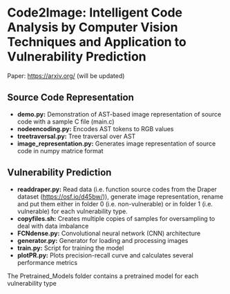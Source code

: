 # Code2Image: Intelligent Code Analysis by Computer Vision Techniques and Application to Vulnerability Prediction

Paper: https://arxiv.org/ (will be updated)

## Source Code Representation
- **demo.py:** Demonstration of AST-based image representation of source code with a sample C file (main.c) 
- **nodeencoding.py:** Encodes AST tokens to RGB values 
- **treetraversal.py:** Tree traversal over AST 
- **image_representation.py:** Generates image representation of source code in numpy matrice format  

## Vulnerability Prediction
- **readdraper.py:** Read data (i.e. function source codes from the Draper dataset (https://osf.io/d45bw/)), generate image representation, rename and put them either in folder 0 (i.e. non-vulnerable) or in folder 1 (i.e. vulnerable) for each vulnerability type. 
- **copyfiles.sh:** Creates multiple copies of samples for oversampling to deal with data imbalance 
- **FCNdense.py:** Convolutional neural network (CNN) architecture 
- **generator.py:** Generator for loading and processing images 
- **train.py:** Script for training the model
- **plotPR.py:** Plots precision-recall curve and calculates several performance metrics 

The Pretrained_Models folder contains a pretrained model for each vulnerability type   
